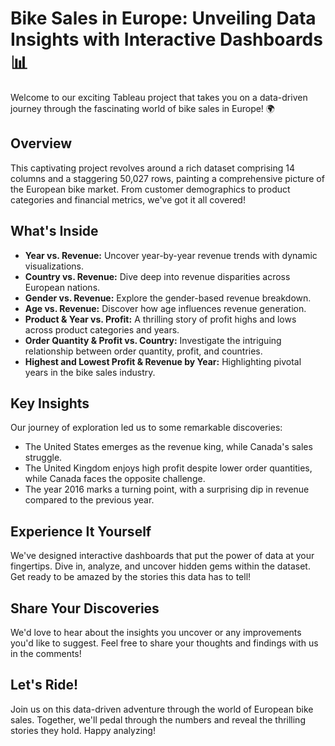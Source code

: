 
# Bike Sales in Europe: Unveiling Data Insights with Interactive Dashboards 📊

Welcome to our exciting Tableau project that takes you on a data-driven journey through the fascinating world of bike sales in Europe! 🌍

## Overview
This captivating project revolves around a rich dataset comprising 14 columns and a staggering 50,027 rows, painting a comprehensive picture of the European bike market. From customer demographics to product categories and financial metrics, we've got it all covered!

## What's Inside
- **Year vs. Revenue:** Uncover year-by-year revenue trends with dynamic visualizations.
- **Country vs. Revenue:** Dive deep into revenue disparities across European nations.
- **Gender vs. Revenue:** Explore the gender-based revenue breakdown.
- **Age vs. Revenue:** Discover how age influences revenue generation.
- **Product & Year vs. Profit:** A thrilling story of profit highs and lows across product categories and years.
- **Order Quantity & Profit vs. Country:** Investigate the intriguing relationship between order quantity, profit, and countries.
- **Highest and Lowest Profit & Revenue by Year:** Highlighting pivotal years in the bike sales industry.

## Key Insights
Our journey of exploration led us to some remarkable discoveries:
- The United States emerges as the revenue king, while Canada's sales struggle.
- The United Kingdom enjoys high profit despite lower order quantities, while Canada faces the opposite challenge.
- The year 2016 marks a turning point, with a surprising dip in revenue compared to the previous year.

## Experience It Yourself
We've designed interactive dashboards that put the power of data at your fingertips. Dive in, analyze, and uncover hidden gems within the dataset. Get ready to be amazed by the stories this data has to tell!

## Share Your Discoveries
We'd love to hear about the insights you uncover or any improvements you'd like to suggest. Feel free to share your thoughts and findings with us in the comments!

## Let's Ride!
Join us on this data-driven adventure through the world of European bike sales. Together, we'll pedal through the numbers and reveal the thrilling stories they hold. Happy analyzing! 

